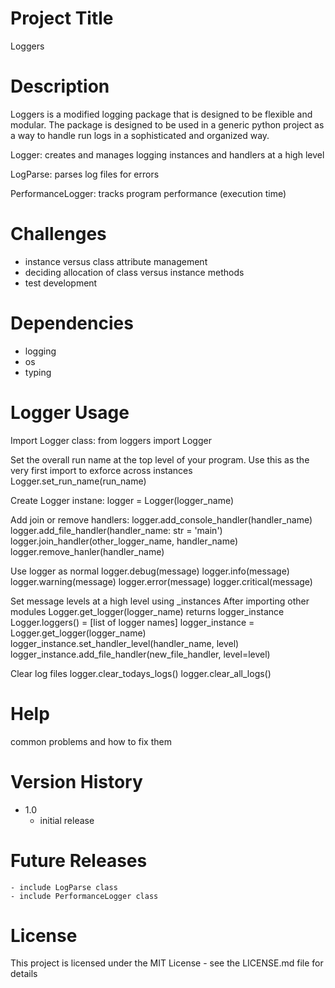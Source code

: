 # Project Title
Loggers


# Description
Loggers is a modified logging package that is designed to be flexible and modular.
The package is designed to be used in a generic python project as a way to handle run logs in a
sophisticated and organized way.

Logger: creates and manages logging instances and handlers at a high level

LogParse: parses log files for errors

PerformanceLogger: tracks program performance (execution time)


# Challenges
- instance versus class attribute management
- deciding allocation of class versus instance methods
- test development


# Dependencies
- logging
- os
- typing


# Logger Usage
Import Logger class:
from loggers import Logger

Set the overall run name at the top level of your program.
Use this as the very first import to exforce across instances
Logger.set_run_name(run_name)

Create Logger instane:
logger = Logger(logger_name)

Add join or remove handlers:
logger.add_console_handler(handler_name)
logger.add_file_handler(handler_name: str = 'main')
logger.join_handler(other_logger_name, handler_name)
logger.remove_hanler(handler_name)

Use logger as normal
logger.debug(message)
logger.info(message)
logger.warning(message)
logger.error(message)
logger.critical(message)

Set message levels at a high level using _instances After importing other modules
Logger.get_logger(logger_name) returns logger_instance
Logger.loggers() = [list of logger names]
logger_instance = Logger.get_logger(logger_name)
logger_instance.set_handler_level(handler_name, level)
logger_instance.add_file_handler(new_file_handler, level=level)

Clear log files
logger.clear_todays_logs()
logger.clear_all_logs()


# Help
common problems and how to fix them


# Version History
- 1.0 
    - initial release


# Future Releases
    - include LogParse class
    - include PerformanceLogger class


# License
This project is licensed under the MIT License - see the LICENSE.md file for details